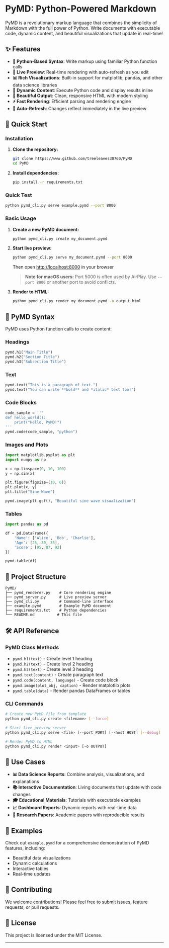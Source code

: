 # PyMD: Python-Powered Markdown

PyMD is a revolutionary markup language that combines the simplicity of Markdown with the full power of Python. Write documents with executable code, dynamic content, and beautiful visualizations that update in real-time!

## ✨ Features

- **🐍 Python-Based Syntax**: Write markup using familiar Python function calls
- **🔴 Live Preview**: Real-time rendering with auto-refresh as you edit
- **📊 Rich Visualizations**: Built-in support for matplotlib, pandas, and other data science libraries
- **🧮 Dynamic Content**: Execute Python code and display results inline
- **📱 Beautiful Output**: Clean, responsive HTML with modern styling
- **⚡ Fast Rendering**: Efficient parsing and rendering engine
- **🔄 Auto-Refresh**: Changes reflect immediately in the live preview

## 🚀 Quick Start

### Installation

1. **Clone the repository:**

   ```bash
   git clone https://www.github.com/treeleaves30760/PyMD
   cd PyMD
   ```

2. **Install dependencies:**

   ```bash
   pip install -r requirements.txt
   ```

### Quick Test

```bash
python pymd_cli.py serve example.pymd --port 8000
```

### Basic Usage

1. **Create a new PyMD document:**

   ```bash
   python pymd_cli.py create my_document.pymd
   ```

2. **Start live preview:**

   ```bash
   python pymd_cli.py serve my_document.pymd --port 8000
   ```

   Then open <http://localhost:8000> in your browser

   > **Note for macOS users:** Port 5000 is often used by AirPlay. Use `--port 8000` or another port to avoid conflicts.

3. **Render to HTML:**

   ```bash
   python pymd_cli.py render my_document.pymd -o output.html
   ```

## 📝 PyMD Syntax

PyMD uses Python function calls to create content:

### Headings

```python
pymd.h1("Main Title")
pymd.h2("Section Title")
pymd.h3("Subsection Title")
```

### Text

```python
pymd.text("This is a paragraph of text.")
pymd.text("You can write **bold** and *italic* text too!")
```

### Code Blocks

```python
code_sample = '''
def hello_world():
    print("Hello, PyMD!")
'''
pymd.code(code_sample, "python")
```

### Images and Plots

```python
import matplotlib.pyplot as plt
import numpy as np

x = np.linspace(0, 10, 100)
y = np.sin(x)

plt.figure(figsize=(10, 6))
plt.plot(x, y)
plt.title("Sine Wave")

pymd.image(plt.gcf(), "Beautiful sine wave visualization")
```

### Tables

```python
import pandas as pd

df = pd.DataFrame({
    'Name': ['Alice', 'Bob', 'Charlie'],
    'Age': [25, 30, 35],
    'Score': [95, 87, 92]
})

pymd.table(df)
```

## 📁 Project Structure

```list
PyMD/
├── pymd_renderer.py    # Core rendering engine
├── pymd_server.py      # Live preview server
├── pymd_cli.py         # Command-line interface
├── example.pymd        # Example PyMD document
├── requirements.txt    # Python dependencies
└── README.md          # This file
```

## 🛠️ API Reference

### PyMD Class Methods

- `pymd.h1(text)` - Create level 1 heading
- `pymd.h2(text)` - Create level 2 heading
- `pymd.h3(text)` - Create level 3 heading
- `pymd.text(content)` - Create paragraph text
- `pymd.code(content, language)` - Create code block
- `pymd.image(plot_obj, caption)` - Render matplotlib plots
- `pymd.table(data)` - Render pandas DataFrames or tables

### CLI Commands

```bash
# Create new PyMD file from template
python pymd_cli.py create <filename> [--force]

# Start live preview server
python pymd_cli.py serve <file> [--port PORT] [--host HOST] [--debug]

# Render PyMD to HTML
python pymd_cli.py render <input> [-o OUTPUT]
```

## 🎯 Use Cases

- **📊 Data Science Reports**: Combine analysis, visualizations, and explanations
- **📚 Interactive Documentation**: Living documents that update with code changes
- **🎓 Educational Materials**: Tutorials with executable examples
- **📈 Dashboard Reports**: Dynamic reports with real-time data
- **🔬 Research Papers**: Academic papers with reproducible results

## 🌟 Examples

Check out `example.pymd` for a comprehensive demonstration of PyMD features, including:

- Beautiful data visualizations
- Dynamic calculations
- Interactive tables
- Real-time updates

## 🤝 Contributing

We welcome contributions! Please feel free to submit issues, feature requests, or pull requests.

## 📄 License

This project is licensed under the MIT License.

---
